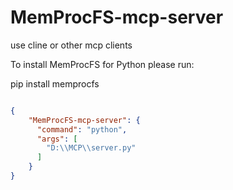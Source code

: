 # MemProcFS-mcp-server

use cline or other mcp clients

To install MemProcFS for Python please run:

pip install memprocfs


```json

{
    "MemProcFS-mcp-server": {
      "command": "python",
      "args": [
        "D:\\MCP\\server.py"
      ]
    }
}
```








